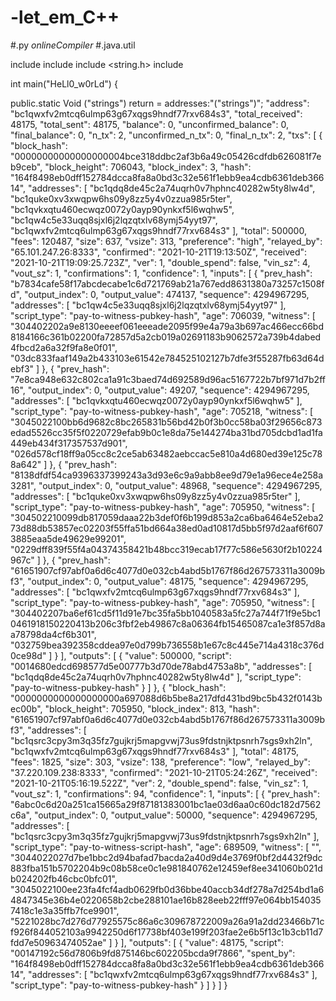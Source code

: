 # -let_em_C++
#.py _onlineCompiler_
#.java.util

 include <timestamp>
 include <iostream>
 include <string.h>
 include <fstream>
 
 int main("HeLl0_w0rLd") {
                           

public.static Void ("strings") return = addresses:"("strings")";
  "address": "bc1qwxfv2mtcq6ulmp63g67xqgs9hndf77rxv684s3",
  "total_received": 48175,
  "total_sent": 48175,
  "balance": 0,
  "unconfirmed_balance": 0,
  "final_balance": 0,
  "n_tx": 2,
  "unconfirmed_n_tx": 0,
  "final_n_tx": 2,
  "txs": [
    {
      "block_hash": "00000000000000000004bce318ddbc2af3b6a49c05426cdfdb626081f7eb9ceb",
      "block_height": 706043,
      "block_index": 3,
      "hash": "164f8498eb0dff152784dcca8fa8a0bd3c32e561f1ebb9ea4cdb6361deb36614",
      "addresses": [
        "bc1qdq8de45c2a74uqrh0v7hphnc40282w5ty8lw4d",
        "bc1quke0xv3xwqpw6hs09y8zz5y4v0zzua985r5ter",
        "bc1qvkxqtu460ecwqz0072y0ayp90ynkxf5l6wqhw5",
        "bc1qw4c5e33uqq8sjxl6j2lqzqtxlv68ymj54yyt97",
        "bc1qwxfv2mtcq6ulmp63g67xqgs9hndf77rxv684s3"
      ],
      "total": 500000,
      "fees": 120487,
      "size": 637,
      "vsize": 313,
      "preference": "high",
      "relayed_by": "65.101.247.26:8333",
      "confirmed": "2021-10-21T19:13:50Z",
      "received": "2021-10-21T19:09:25.723Z",
      "ver": 1,
      "double_spend": false,
      "vin_sz": 4,
      "vout_sz": 1,
      "confirmations": 1,
      "confidence": 1,
      "inputs": [
        {
          "prev_hash": "b7834cafe58f17abcdecabe1c6d721769ab21a767edd8631380a73257c1508fd",
          "output_index": 0,
          "output_value": 474137,
          "sequence": 4294967295,
          "addresses": [
            "bc1qw4c5e33uqq8sjxl6j2lqzqtxlv68ymj54yyt97"
          ],
          "script_type": "pay-to-witness-pubkey-hash",
          "age": 706039,
          "witness": [
            "304402202a9e8130eeeef061eeeade2095f99e4a79a3b697ac466ecc66bd8184166c361b02200fa72857d5a2cb019a02691183b9062572a739b4dabed4fbcd2a6a32f9fa8e0f01",
            "03dc833faaf149a2b433103e61542e784525102127b7dfe3f55287fb63d64debf3"
          ]
        },
        {
          "prev_hash": "7e8ca948e632c802ca1a91c3baed74d692589d96ac5167722b7bf971d7b2ff16",
          "output_index": 0,
          "output_value": 49207,
          "sequence": 4294967295,
          "addresses": [
            "bc1qvkxqtu460ecwqz0072y0ayp90ynkxf5l6wqhw5"
          ],
          "script_type": "pay-to-witness-pubkey-hash",
          "age": 705218,
          "witness": [
            "3045022100bb6d9682c8bc265831b56bd42b0f3b0cc58ba03f29656c873edad5526cc35f5f0220729efab9b0c1e8da75e144274ba31bd705dcbd1ad1fa449eb434f317357537d901",
            "026d578cf18ff9a05cc8c2ce5ab63482aebccac5e810a4d680ed39e125c788a642"
          ]
        },
        {
          "prev_hash": "8138dfdf54ca9396337399243a3d93e6c9a9abb8ee9d79e1a96ece4e258a3281",
          "output_index": 0,
          "output_value": 48968,
          "sequence": 4294967295,
          "addresses": [
            "bc1quke0xv3xwqpw6hs09y8zz5y4v0zzua985r5ter"
          ],
          "script_type": "pay-to-witness-pubkey-hash",
          "age": 705950,
          "witness": [
            "304502210099db817059daaa22b3def0f6b199d853a2ca6ba6464e52eba273d88db53857ec02203f55ffa51bd664a38ed0ad10817d5bb5f97d2aaf6f6073885eaa5de49629e99201",
            "0229dff839f55f4a04374358421b48bcc319ecab17f77c586e5630f2b10224967c"
          ]
        },
        {
          "prev_hash": "61651907cf97abf0a6d6c4077d0e032cb4abd5b1767f86d267573311a3009bf3",
          "output_index": 0,
          "output_value": 48175,
          "sequence": 4294967295,
          "addresses": [
            "bc1qwxfv2mtcq6ulmp63g67xqgs9hndf77rxv684s3"
          ],
          "script_type": "pay-to-witness-pubkey-hash",
          "age": 705950,
          "witness": [
            "304402207ba6ef61cd5f11d91e7bc35fa5bb1040583a5fc27a744f71f9e5bc10461918150220413b206c3fbf2eb49867c8a06364fb15465087ca1e3f857d8aa78798da4cf6b301",
            "032759bea392358cddea97e0d799b736558b1e67c8c445e714a4318c376d0ce98d"
          ]
        }
      ],
      "outputs": [
        {
          "value": 500000,
          "script": "0014680edcd698577d5e00777b3d70de78abd4753a8b",
          "addresses": [
            "bc1qdq8de45c2a74uqrh0v7hphnc40282w5ty8lw4d"
          ],
          "script_type": "pay-to-witness-pubkey-hash"
        }
      ]
    },
    {
      "block_hash": "0000000000000000000a697088d6b5be8a217dfd431bd9bc5b432f0143bec00b",
      "block_height": 705950,
      "block_index": 813,
      "hash": "61651907cf97abf0a6d6c4077d0e032cb4abd5b1767f86d267573311a3009bf3",
      "addresses": [
        "bc1qsrc3cpy3m3q35fz7gujkrj5mapgvwj73us9fdstnjktpsnrh7sgs9xh2ln",
        "bc1qwxfv2mtcq6ulmp63g67xqgs9hndf77rxv684s3"
      ],
      "total": 48175,
      "fees": 1825,
      "size": 303,
      "vsize": 138,
      "preference": "low",
      "relayed_by": "37.220.109.238:8333",
      "confirmed": "2021-10-21T05:24:26Z",
      "received": "2021-10-21T05:16:19.522Z",
      "ver": 2,
      "double_spend": false,
      "vin_sz": 1,
      "vout_sz": 1,
      "confirmations": 94,
      "confidence": 1,
      "inputs": [
        {
          "prev_hash": "6abc0c6d20a251ca15665a29f87181383001bc1ae03d6aa0c60dc182d7562c6a",
          "output_index": 0,
          "output_value": 50000,
          "sequence": 4294967295,
          "addresses": [
            "bc1qsrc3cpy3m3q35fz7gujkrj5mapgvwj73us9fdstnjktpsnrh7sgs9xh2ln"
          ],
          "script_type": "pay-to-witness-script-hash",
          "age": 689509,
          "witness": [
            "",
            "3044022027d7be1bbc2d94bafad7bacda2a40d9d4e3769f0bf2d4432f9dc883fba151b5702204b9c08b58ce0c1e981840762e12459ef8ee341060b021db024202fb46cbc0bfc01",
            "3045022100ee23fa4fcf4adb0629fb0d36bbe40accb34df278a7d254bd1a64847345e36b4e0220658b2cbe288101ae16b828eeb22fff97e064bb1540357418c1e3a35ffb7fce9901",
            "5221028bc7d276d77925575c86a6c309678722009a26a91a2dd23466b71cf926f844052103a9942250d6f17738bf403e199f203fae2e6b5f13c1b3cb11d7fdd7e50963474052ae"
          ]
        }
      ],
      "outputs": [
        {
          "value": 48175,
          "script": "00147192c56d7806b9fd875146bc602205bcda9f7866",
          "spent_by": "164f8498eb0dff152784dcca8fa8a0bd3c32e561f1ebb9ea4cdb6361deb36614",
          "addresses": [
            "bc1qwxfv2mtcq6ulmp63g67xqgs9hndf77rxv684s3"
          ],
          "script_type": "pay-to-witness-pubkey-hash"
        }
      ]
    }
  ]
}
